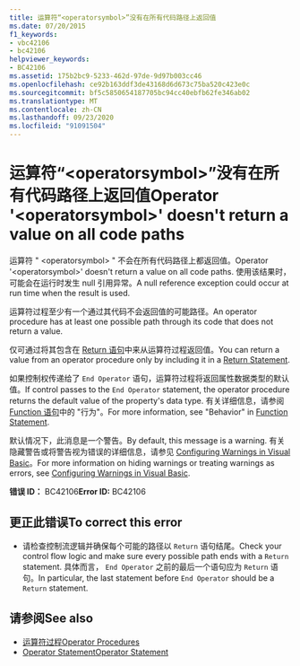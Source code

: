 ```yaml
---
title: 运算符“<operatorsymbol>”没有在所有代码路径上返回值
ms.date: 07/20/2015
f1_keywords:
- vbc42106
- bc42106
helpviewer_keywords:
- BC42106
ms.assetid: 175b2bc9-5233-462d-97de-9d97b003cc46
ms.openlocfilehash: ce92b163ddf3de43168d6d673c75ba520c423e0c
ms.sourcegitcommit: bf5c5850654187705bc94cc40ebfb62fe346ab02
ms.translationtype: MT
ms.contentlocale: zh-CN
ms.lasthandoff: 09/23/2020
ms.locfileid: "91091504"
---
```

# <a name="operator-operatorsymbol-doesnt-return-a-value-on-all-code-paths"></a><span data-ttu-id="1b41f-102">运算符“\<operatorsymbol>”没有在所有代码路径上返回值</span><span class="sxs-lookup"><span data-stu-id="1b41f-102">Operator '\<operatorsymbol>' doesn't return a value on all code paths</span></span>

<span data-ttu-id="1b41f-103">运算符 " \<operatorsymbol> " 不会在所有代码路径上都返回值。</span><span class="sxs-lookup"><span data-stu-id="1b41f-103">Operator '\<operatorsymbol>' doesn't return a value on all code paths.</span></span> <span data-ttu-id="1b41f-104">使用该结果时，可能会在运行时发生 null 引用异常。</span><span class="sxs-lookup"><span data-stu-id="1b41f-104">A null reference exception could occur at run time when the result is used.</span></span>  
  
 <span data-ttu-id="1b41f-105">运算符过程至少有一个通过其代码不会返回值的可能路径。</span><span class="sxs-lookup"><span data-stu-id="1b41f-105">An operator procedure has at least one possible path through its code that does not return a value.</span></span>  
  
 <span data-ttu-id="1b41f-106">仅可通过将其包含在 [Return 语句](../language-reference/statements/return-statement.md)中来从运算符过程返回值。</span><span class="sxs-lookup"><span data-stu-id="1b41f-106">You can return a value from an operator procedure only by including it in a [Return Statement](../language-reference/statements/return-statement.md).</span></span>  
  
 <span data-ttu-id="1b41f-107">如果控制权传递给了 `End Operator` 语句，运算符过程将返回属性数据类型的默认值。</span><span class="sxs-lookup"><span data-stu-id="1b41f-107">If control passes to the `End Operator` statement, the operator procedure returns the default value of the property's data type.</span></span> <span data-ttu-id="1b41f-108">有关详细信息，请参阅 [Function 语句](../language-reference/statements/function-statement.md)中的 "行为"。</span><span class="sxs-lookup"><span data-stu-id="1b41f-108">For more information, see "Behavior" in [Function Statement](../language-reference/statements/function-statement.md).</span></span>  
  
 <span data-ttu-id="1b41f-109">默认情况下，此消息是一个警告。</span><span class="sxs-lookup"><span data-stu-id="1b41f-109">By default, this message is a warning.</span></span> <span data-ttu-id="1b41f-110">有关隐藏警告或将警告视为错误的详细信息，请参见 [Configuring Warnings in Visual Basic](/visualstudio/ide/configuring-warnings-in-visual-basic)。</span><span class="sxs-lookup"><span data-stu-id="1b41f-110">For more information on hiding warnings or treating warnings as errors, see [Configuring Warnings in Visual Basic](/visualstudio/ide/configuring-warnings-in-visual-basic).</span></span>  
  
 <span data-ttu-id="1b41f-111">**错误 ID：** BC42106</span><span class="sxs-lookup"><span data-stu-id="1b41f-111">**Error ID:** BC42106</span></span>  
  
## <a name="to-correct-this-error"></a><span data-ttu-id="1b41f-112">更正此错误</span><span class="sxs-lookup"><span data-stu-id="1b41f-112">To correct this error</span></span>  
  
- <span data-ttu-id="1b41f-113">请检查控制流逻辑并确保每个可能的路径以 `Return` 语句结尾。</span><span class="sxs-lookup"><span data-stu-id="1b41f-113">Check your control flow logic and make sure every possible path ends with a `Return` statement.</span></span> <span data-ttu-id="1b41f-114">具体而言， `End Operator` 之前的最后一个语句应为 `Return` 语句。</span><span class="sxs-lookup"><span data-stu-id="1b41f-114">In particular, the last statement before `End Operator` should be a `Return` statement.</span></span>  
  
## <a name="see-also"></a><span data-ttu-id="1b41f-115">请参阅</span><span class="sxs-lookup"><span data-stu-id="1b41f-115">See also</span></span>

- [<span data-ttu-id="1b41f-116">运算符过程</span><span class="sxs-lookup"><span data-stu-id="1b41f-116">Operator Procedures</span></span>](../programming-guide/language-features/procedures/operator-procedures.md)
- [<span data-ttu-id="1b41f-117">Operator Statement</span><span class="sxs-lookup"><span data-stu-id="1b41f-117">Operator Statement</span></span>](../language-reference/statements/operator-statement.md)
